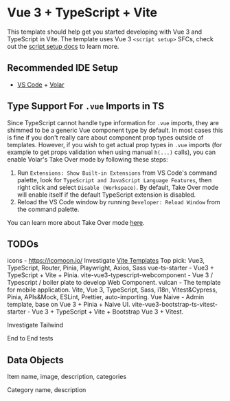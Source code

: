 # Vue 3 + TypeScript + Vite

This template should help get you started developing with Vue 3 and TypeScript in Vite. The template uses Vue 3 `<script setup>` SFCs, check out the [script setup docs](https://v3.vuejs.org/api/sfc-script-setup.html#sfc-script-setup) to learn more.

## Recommended IDE Setup

- [VS Code](https://code.visualstudio.com/) + [Volar](https://marketplace.visualstudio.com/items?itemName=Vue.volar)

## Type Support For `.vue` Imports in TS

Since TypeScript cannot handle type information for `.vue` imports, they are shimmed to be a generic Vue component type by default. In most cases this is fine if you don't really care about component prop types outside of templates. However, if you wish to get actual prop types in `.vue` imports (for example to get props validation when using manual `h(...)` calls), you can enable Volar's Take Over mode by following these steps:

1. Run `Extensions: Show Built-in Extensions` from VS Code's command palette, look for `TypeScript and JavaScript Language Features`, then right click and select `Disable (Workspace)`. By default, Take Over mode will enable itself if the default TypeScript extension is disabled.
2. Reload the VS Code window by running `Developer: Reload Window` from the command palette.

You can learn more about Take Over mode [here](https://github.com/johnsoncodehk/volar/discussions/471).

## TODOs
icons - https://icomoon.io/
Investigate [Vite Templates](https://github.com/vitejs/awesome-vite#templates)
Top pick: Vue3, TypeScript, Router, Pinia, Playwright, Axios, Sass
vue-ts-starter - Vue3 + TypeScript + Vite + Pinia.
vite-vue3-typescript-webcomponent - Vue 3 / Typescript / boiler plate to develop Web Component.
vulcan - The template for mobile application. Vite, Vue 3, TypeScript, Sass, i18n, Vitest&Cypress, Pinia, APIs&Mock, ESLint, Prettier, auto-importing.
Vue Naive - Admin template, base on Vue 3 + Pinia + Naive UI.
vite-vue3-bootstrap-ts-vitest-starter - Vue 3 + TypeScript + Vite + Bootstrap Vue 3 + Vitest.

Investigate Tailwind

End to End tests

## Data Objects
Item
name, image, description, categories

Category
name, description